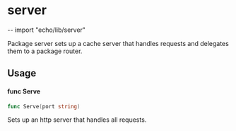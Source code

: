 # server
--
    import "echo/lib/server"

Package server sets up a cache server that handles requests and delegates them
to a package router.

## Usage

#### func  Serve

```go
func Serve(port string)
```
Sets up an http server that handles all requests.

